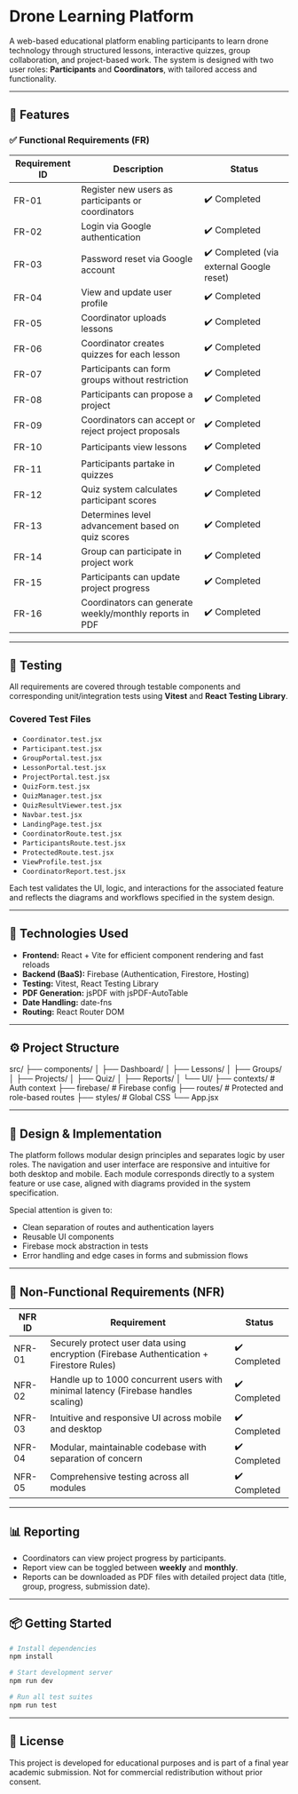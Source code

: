 # Drone Learning Platform

A web-based educational platform enabling participants to learn drone technology through structured lessons, interactive quizzes, group collaboration, and project-based work. The system is designed with two user roles: **Participants** and **Coordinators**, with tailored access and functionality.

---

## 🚀 Features

### ✅ Functional Requirements (FR)

| Requirement ID | Description                                                                 | Status     |
|----------------|-----------------------------------------------------------------------------|------------|
| FR-01          | Register new users as participants or coordinators                         | ✔️ Completed |
| FR-02          | Login via Google authentication                                             | ✔️ Completed |
| FR-03          | Password reset via Google account                                           | ✔️ Completed (via external Google reset) |
| FR-04          | View and update user profile                                                | ✔️ Completed |
| FR-05          | Coordinator uploads lessons                                                 | ✔️ Completed |
| FR-06          | Coordinator creates quizzes for each lesson                                 | ✔️ Completed |
| FR-07          | Participants can form groups without restriction                            | ✔️ Completed |
| FR-08          | Participants can propose a project                                          | ✔️ Completed |
| FR-09          | Coordinators can accept or reject project proposals                         | ✔️ Completed |
| FR-10          | Participants view lessons                                                   | ✔️ Completed |
| FR-11          | Participants partake in quizzes                                             | ✔️ Completed |
| FR-12          | Quiz system calculates participant scores                                   | ✔️ Completed |
| FR-13          | Determines level advancement based on quiz scores                          | ✔️ Completed |
| FR-14          | Group can participate in project work                                       | ✔️ Completed |
| FR-15          | Participants can update project progress                                    | ✔️ Completed |
| FR-16          | Coordinators can generate weekly/monthly reports in PDF                    | ✔️ Completed |

---

## 🧪 Testing

All requirements are covered through testable components and corresponding unit/integration tests using **Vitest** and **React Testing Library**.

### Covered Test Files
- `Coordinator.test.jsx`
- `Participant.test.jsx`
- `GroupPortal.test.jsx`
- `LessonPortal.test.jsx`
- `ProjectPortal.test.jsx`
- `QuizForm.test.jsx`
- `QuizManager.test.jsx`
- `QuizResultViewer.test.jsx`
- `Navbar.test.jsx`
- `LandingPage.test.jsx`
- `CoordinatorRoute.test.jsx`
- `ParticipantsRoute.test.jsx`
- `ProtectedRoute.test.jsx`
- `ViewProfile.test.jsx`
- `CoordinatorReport.test.jsx`

Each test validates the UI, logic, and interactions for the associated feature and reflects the diagrams and workflows specified in the system design.

---

## 📁 Technologies Used

- **Frontend:** React + Vite for efficient component rendering and fast reloads
- **Backend (BaaS):** Firebase (Authentication, Firestore, Hosting)
- **Testing:** Vitest, React Testing Library
- **PDF Generation:** jsPDF with jsPDF-AutoTable
- **Date Handling:** date-fns
- **Routing:** React Router DOM

---

## ⚙️ Project Structure

src/
├── components/
│ ├── Dashboard/
│ ├── Lessons/
│ ├── Groups/
│ ├── Projects/
│ ├── Quiz/
│ ├── Reports/
│ └── UI/
├── contexts/ # Auth context
├── firebase/ # Firebase config
├── routes/ # Protected and role-based routes
├── styles/ # Global CSS
└── App.jsx


---

## 🧩 Design & Implementation

The platform follows modular design principles and separates logic by user roles. The navigation and user interface are responsive and intuitive for both desktop and mobile. Each module corresponds directly to a system feature or use case, aligned with diagrams provided in the system specification.

Special attention is given to:
- Clean separation of routes and authentication layers
- Reusable UI components
- Firebase mock abstraction in tests
- Error handling and edge cases in forms and submission flows

---

## 🔐 Non-Functional Requirements (NFR)

| NFR ID     | Requirement                                                                                      | Status     |
|------------|--------------------------------------------------------------------------------------------------|------------|
| NFR-01     | Securely protect user data using encryption (Firebase Authentication + Firestore Rules)         | ✔️ Completed |
| NFR-02     | Handle up to 1000 concurrent users with minimal latency (Firebase handles scaling)               | ✔️ Completed |
| NFR-03     | Intuitive and responsive UI across mobile and desktop                                            | ✔️ Completed |
| NFR-04     | Modular, maintainable codebase with separation of concern                                        | ✔️ Completed |
| NFR-05     | Comprehensive testing across all modules                                                         | ✔️ Completed |

---

## 📊 Reporting

- Coordinators can view project progress by participants.
- Report view can be toggled between **weekly** and **monthly**.
- Reports can be downloaded as PDF files with detailed project data (title, group, progress, submission date).

---

## 📦 Getting Started

```bash
# Install dependencies
npm install

# Start development server
npm run dev

# Run all test suites
npm run test
```

---

## 📄 License

This project is developed for educational purposes and is part of a final year academic submission. Not for commercial redistribution without prior consent.

